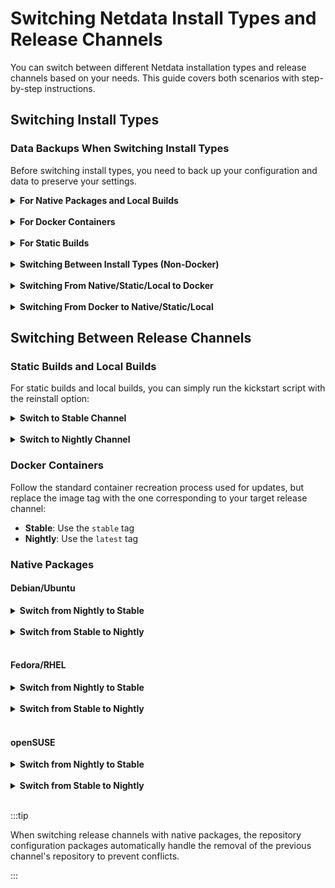 # Switching Netdata Install Types and Release Channels

You can switch between different Netdata installation types and release channels based on your needs. This guide covers both scenarios with step-by-step instructions.

## Switching Install Types

### Data Backups When Switching Install Types

Before switching install types, you need to back up your configuration and data to preserve your settings.

<details>
<summary><strong>For Native Packages and Local Builds</strong></summary><br/>

When backing up configuration and data for install types other than static builds or Docker containers, you should back up these directories:

- `/etc/netdata` (excluding `/etc/netdata/.environment` and `/etc/netdata/.install-type`)
- `/var/cache/netdata`
- `/var/lib/netdata`

:::warning

You must exclude the `.environment` and `.install-type` files from your backup. Copying these files from one install type to another will break updates.

:::

</details>

<br/>

<details>
<summary><strong>For Docker Containers</strong></summary><br/>

When backing up configuration and data for Docker containers, you should back up these paths from inside the container:

- `/etc/netdata` (excluding `/etc/netdata/.environment` and `/etc/netdata/.install-type`)
- `/var/cache/netdata`
- `/var/lib/netdata`

:::warning

You must exclude the `.environment` and `.install-type` files from your backup. Copying these files from one install type to another will break updates.

:::

</details>

<br/>

<details>
<summary><strong>For Static Builds</strong></summary><br/>

When backing up configuration and data for static builds, you should back up these directories:

- `/opt/netdata/etc/netdata` (excluding `/opt/netdata/etc/netdata/.environment` and `/opt/netdata/etc/netdata/.install-type`)
- `/opt/netdata/var/cache/netdata`
- `/opt/netdata/var/lib/netdata`

:::warning

You must exclude the `.environment` and `.install-type` files from your backup. Copying these files from one install type to another will break updates.

:::

</details>

<br/>

<details>
<summary><strong>Switching Between Install Types (Non-Docker)</strong></summary><br/>

For all install types other than Docker images, you can use this officially supported method:

1. **Back up your configuration and data** that you want to preserve using the appropriate method above.

2. **Run the kickstart script with clean reinstall:**

   ```bash
   wget -O /tmp/netdata-kickstart.sh https://get.netdata.cloud/kickstart.sh
   sh /tmp/netdata-kickstart.sh --reinstall-clean [OPTIONS_FOR_DESIRED_INSTALL_TYPE]
   ```

3. **Restore your backups** to the appropriate paths in the new installation.

</details>

<br/>

<details>
<summary><strong>Switching From Native/Static/Local to Docker</strong></summary><br/>

To switch from a native, static, or local install to a Docker image:

1. **Back up your configuration and data** that you want to preserve.

2. **Uninstall the existing installation:**

   ```bash
   wget -O /tmp/netdata-kickstart.sh https://get.netdata.cloud/kickstart.sh
   sh /tmp/netdata-kickstart.sh --uninstall
   ```

3. **Start the Docker container** for the Netdata agent.

4. **Restore your backup contents** to the respective paths inside the Docker container (the paths within the container are the same as those used for a native package install on the host).

5. **Restart the Docker container** to apply the restored configuration.

</details>

<br/>

<details>
<summary><strong>Switching From Docker to Native/Static/Local</strong></summary><br/>

To switch from a Docker container to a different install type:

1. **Back up your configuration and data** that you want to preserve from inside the container.

2. **Remove the container.**

3. **Install Netdata using the kickstart script:**

   ```bash
   wget -O /tmp/netdata-kickstart.sh https://get.netdata.cloud/kickstart.sh
   sh /tmp/netdata-kickstart.sh [OPTIONS_FOR_DESIRED_INSTALL_TYPE]
   ```

4. **Restore your backups** to the appropriate paths in the new installation.

</details>

## Switching Between Release Channels

### Static Builds and Local Builds

For static builds and local builds, you can simply run the kickstart script with the reinstall option:

<details>
<summary><strong>Switch to Stable Channel</strong></summary><br/>

```bash
wget -O /tmp/netdata-kickstart.sh https://get.netdata.cloud/kickstart.sh
sh /tmp/netdata-kickstart.sh --reinstall --stable-channel
```

</details>

<br/>

<details>
<summary><strong>Switch to Nightly Channel</strong></summary><br/>

```bash
wget -O /tmp/netdata-kickstart.sh https://get.netdata.cloud/kickstart.sh
sh /tmp/netdata-kickstart.sh --reinstall --nightly-channel
```

</details>

### Docker Containers

Follow the standard container recreation process used for updates, but replace the image tag with the one corresponding to your target release channel:

- **Stable**: Use the `stable` tag
- **Nightly**: Use the `latest` tag

### Native Packages

#### Debian/Ubuntu

<details>
<summary><strong>Switch from Nightly to Stable</strong></summary><br/>

```bash
# Install stable repository (automatically removes nightly repo)
sudo apt install netdata-repo
sudo apt update
sudo apt remove netdata
sudo apt install netdata
```

</details>

<br/>

<details>
<summary><strong>Switch from Stable to Nightly</strong></summary><br/>

```bash
# Install nightly repository (automatically removes stable repo)
sudo apt install netdata-repo-edge
sudo apt update
sudo apt remove netdata
sudo apt install netdata
```

</details>

<br/>

#### Fedora/RHEL

<details>
<summary><strong>Switch from Nightly to Stable</strong></summary><br/>

```bash
# Install stable repository (automatically removes nightly repo)
sudo dnf install --allowerasing netdata-repo
sudo dnf remove netdata
sudo dnf install --refresh netdata
```

</details>

<br/>

<details>
<summary><strong>Switch from Stable to Nightly</strong></summary><br/>

```bash
# Install nightly repository (automatically removes stable repo)
sudo dnf install --allowerasing netdata-repo-edge
sudo dnf remove netdata
sudo dnf install --refresh netdata
```

</details>

<br/>

#### openSUSE

<details>
<summary><strong>Switch from Nightly to Stable</strong></summary><br/>

```bash
# Install stable repository (automatically removes nightly repo)
sudo zypper install --allowerasing netdata-repo
sudo zypper refresh
sudo zypper remove netdata
sudo zypper install netdata
```

</details>

<br/>

<details>
<summary><strong>Switch from Stable to Nightly</strong></summary><br/>

```bash
# Install nightly repository (automatically removes stable repo)
sudo zypper install --allowerasing netdata-repo-edge
sudo zypper refresh
sudo zypper remove netdata
sudo zypper install netdata
```

</details>

<br/>

:::tip

When switching release channels with native packages, the repository configuration packages automatically handle the removal of the previous channel's repository to prevent conflicts.

:::
